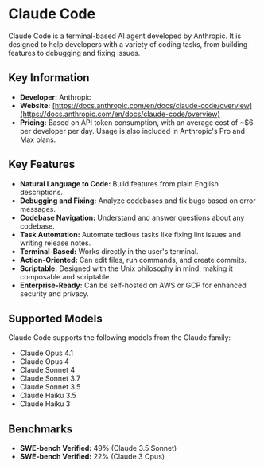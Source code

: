 # Claude Code

Claude Code is a terminal-based AI agent developed by Anthropic. It is designed to help developers with a variety of coding tasks, from building features to debugging and fixing issues.

## Key Information

- **Developer:** Anthropic
- **Website:** [https://docs.anthropic.com/en/docs/claude-code/overview](https://docs.anthropic.com/en/docs/claude-code/overview)
- **Pricing:** Based on API token consumption, with an average cost of ~$6 per developer per day. Usage is also included in Anthropic's Pro and Max plans.

## Key Features

- **Natural Language to Code:** Build features from plain English descriptions.
- **Debugging and Fixing:** Analyze codebases and fix bugs based on error messages.
- **Codebase Navigation:** Understand and answer questions about any codebase.
- **Task Automation:** Automate tedious tasks like fixing lint issues and writing release notes.
- **Terminal-Based:** Works directly in the user's terminal.
- **Action-Oriented:** Can edit files, run commands, and create commits.
- **Scriptable:** Designed with the Unix philosophy in mind, making it composable and scriptable.
- **Enterprise-Ready:** Can be self-hosted on AWS or GCP for enhanced security and privacy.

## Supported Models

Claude Code supports the following models from the Claude family:

- Claude Opus 4.1
- Claude Opus 4
- Claude Sonnet 4
- Claude Sonnet 3.7
- Claude Sonnet 3.5
- Claude Haiku 3.5
- Claude Haiku 3

## Benchmarks

- **SWE-bench Verified:** 49% (Claude 3.5 Sonnet)
- **SWE-bench Verified:** 22% (Claude 3 Opus)
